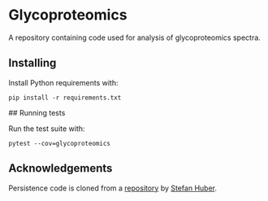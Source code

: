 # Glycoproteomics

A repository containing code used for analysis of glycoproteomics spectra.

## Installing

Install Python requirements with:

```
pip install -r requirements.txt
```

## Running tests

Run the test suite with:

```
pytest --cov=glycoproteomics
```

## Acknowledgements

Persistence code is cloned from a [repository](https://git.sthu.org/?p=persistence.git) by [Stefan Huber](https://www.sthu.org/code/codesnippets/imagepers.html).
